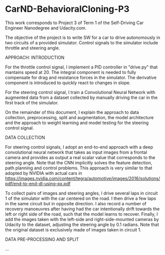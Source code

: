 # CarND-BehavioralCloning-P3

This work corresponds to Project 3 of Term 1 of the Self-Driving Car Engineer Nanodegree and Udacity.com.

The objective of the project is to write SW for a car to drive autonomously in two circuits of a provided simulator.
Control signals to the simulator include throttle and steering angle.


APPROACH: INTRODUCTION

For the throttle control signal, I implement a PID controller in "drive.py" that mantains speed at 20.
The integral component is needed to fully compensate for drag and resistance forces in the simulator.
The derivative component is introduced to quickly react to changes in slope.

For the steering control signal, I train a Convolutional Neural Network with augmented data from a dataset collected by manually driving the car in the first track of the simulator.

On the remainder of this document, I explain the approach to data collection, preprocessing, split and augmentation, the model architecture and the approach to weight learning and model testing for the steering control signal.


DATA COLLECTION

For steering control signals, I adopt an end-to-end approach with a deep convolutional neural network that takes as input images from a frontal camera and provides as output a real scalar value that corresponds to the steering angle. Note that the CNN implicitly solves the feature detection, path planning and control problems. This approach is very similar to that adopted by NVIDIA with actual cars in https://images.nvidia.com/content/tegra/automotive/images/2016/solutions/pdf/end-to-end-dl-using-px.pdf 

To collect pairs of images and steering angles, I drive several laps in circuit 1 of the simulator with the car centered on the road. I then drive a few laps in the same circuit but in opposite direction. I also record a number of recovery manoeuvres after having had the car intentionally drift towards the left or right side of the road, such that the model learns to recover. Finally, I add the images taken with the left-side and right-side-mounted cameras by Udacity to the dataset, adjusting the steering angle by 0.1 radians. Note that the original dataset is exclusively made of images taken in circuit 1.


DATA PRE-PROCESSING AND SPLIT

...




